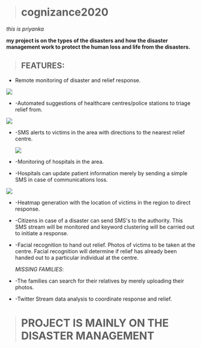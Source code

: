 ># cognizance2020

*this is priyanka*

**my project is on the types of the  disasters and how the disaster management work to protect the human loss and life from the disasters.**

  >## FEATURES:

* Remote monitoring of disaster and relief response.

![](https://thelogicalindian.com/h-upload/2020/01/27/164465-disaster-management.jpg)
* -Automated suggestions of healthcare centres/police stations to triage relief from.

![](https://www.indiaeducation.net/imagesvr_ce/9641/Disaster%20Management%202.jpg)

* -SMS alerts to victims in the area with directions to the nearest relief centre.


   ![](https://errico-inc.com/wp-content/uploads/2016/12/fire-management.jpg)

* -Monitoring of hospitals in the area.

* -Hospitals can update patient information merely by sending a simple SMS in case of communications loss.


![](https://www.thenationalnews.com/image/policy:1.734483:1527436188/Oman-Cyclone.jpg?f=16x9&w=1200&$p$f$w=fb0aace)
* -Heatmap generation with the location of victims in the region to direct response.

* -Citizens in case of a disaster can send SMS's to the authority. This SMS stream will be monitored and keyword clustering will be carried out to initiate a response.

* -Facial recognition to hand out relief. Photos of victims to be taken at the centre. Facial recognition will determine if relief has already been handed out to a particular individual at the centre.

 
  *MISSING  FAMILIES*:
* -The families can search for their relatives by merely uploading their photos.

* -Twitter Stream data analysis to coordinate response and relief.


>#     PROJECT IS MAINLY ON THE DISASTER MANAGEMENT
